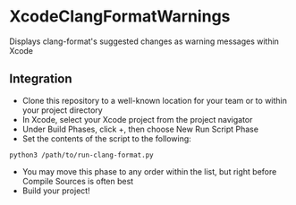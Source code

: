 # XcodeClangFormatWarnings
Displays clang-format's suggested changes as warning messages within Xcode

## Integration
- Clone this repository to a well-known location for your team or to within your project directory
- In Xcode, select your Xcode project from the project navigator
- Under Build Phases, click +, then choose New Run Script Phase
- Set the contents of the script to the following:
```
python3 /path/to/run-clang-format.py
```
- You may move this phase to any order within the list, but right before Compile Sources is often best
- Build your project!


